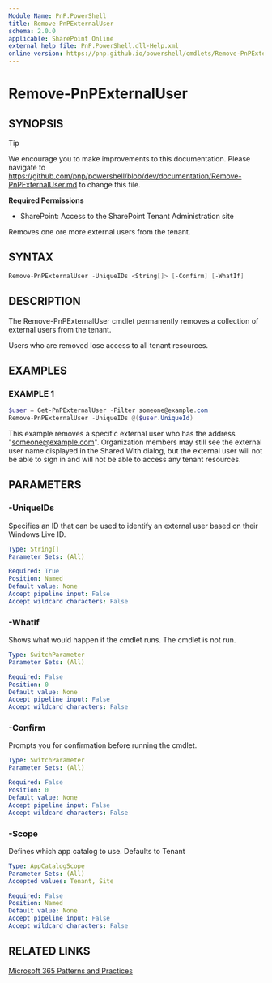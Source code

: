 ```yaml
---
Module Name: PnP.PowerShell
title: Remove-PnPExternalUser
schema: 2.0.0
applicable: SharePoint Online
external help file: PnP.PowerShell.dll-Help.xml
online version: https://pnp.github.io/powershell/cmdlets/Remove-PnPExternalUser.html
---
```

 
# Remove-PnPExternalUser

## SYNOPSIS

> [!TIP]
> We encourage you to make improvements to this documentation. Please navigate to https://github.com/pnp/powershell/blob/dev/documentation/Remove-PnPExternalUser.md to change this file.


**Required Permissions**

* SharePoint: Access to the SharePoint Tenant Administration site

Removes one ore more external users from the tenant.

## SYNTAX

```powershell
Remove-PnPExternalUser -UniqueIDs <String[]> [-Confirm] [-WhatIf]
```

## DESCRIPTION

The Remove-PnPExternalUser cmdlet permanently removes a collection of external users from the tenant.

Users who are removed lose access to all tenant resources.

## EXAMPLES

### EXAMPLE 1
```powershell
$user = Get-PnPExternalUser -Filter someone@example.com
Remove-PnPExternalUser -UniqueIDs @($user.UniqueId)
```

This example removes a specific external user who has the address "someone@example.com". Organization members may still see the external user name displayed in the Shared With dialog, but the external user will not be able to sign in and will not be able to access any tenant resources.

## PARAMETERS

### -UniqueIDs

Specifies an ID that can be used to identify an external user based on their Windows Live ID.

```yaml
Type: String[]
Parameter Sets: (All)

Required: True
Position: Named
Default value: None
Accept pipeline input: False
Accept wildcard characters: False
```

### -WhatIf
Shows what would happen if the cmdlet runs. The cmdlet is not run.

```yaml
Type: SwitchParameter
Parameter Sets: (All)

Required: False
Position: 0
Default value: None
Accept pipeline input: False
Accept wildcard characters: False
```

### -Confirm
Prompts you for confirmation before running the cmdlet.

```yaml
Type: SwitchParameter
Parameter Sets: (All)

Required: False
Position: 0
Default value: None
Accept pipeline input: False
Accept wildcard characters: False
```

### -Scope
Defines which app catalog to use. Defaults to Tenant

```yaml
Type: AppCatalogScope
Parameter Sets: (All)
Accepted values: Tenant, Site

Required: False
Position: Named
Default value: None
Accept pipeline input: False
Accept wildcard characters: False
```

## RELATED LINKS

[Microsoft 365 Patterns and Practices](https://aka.ms/m365pnp)


